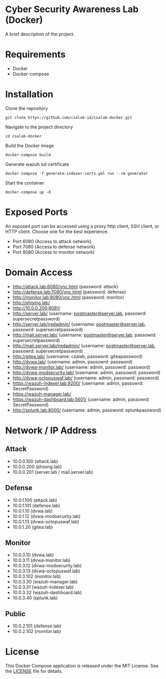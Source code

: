 # Cyber Security Awareness Lab (Docker)
A brief description of the project.

# Requirements
- Docker
- Docker-compose

# Installation
Clone the repository
```
git clone https://github.com/csalab-id/csalab-docker.git
```
Navigate to the project directory
```
cd csalab-docker
```
Build the Docker image
```
docker-compose build
```
Generate wazuh ssl certificate
```
docker-compose -f generate-indexer-certs.yml run --rm generator
```
Start the container
```
docker-compose up -d
```

# Exposed Ports
An exposed port can be accessed using a proxy http client, SSH client, or HTTP client. Choose one for the best experience.
- Port 6080 (Access to attack network)
- Port 7080 (Access to defense network)
- Port 8080 (Access to monitor network)

# Domain Access
- http://attack.lab:6080/vnc.html (password: attack)
- http://defense.lab:7080/vnc.html (password: defense)
- http://monitor.lab:8080/vnc.html (password: monitor)
- http://phising.lab/
- http://10.0.0.200:8081/
- http://server.lab/ (username: postmaster@server.lab, passowrd: supersecretpassword)
- http://server.lab/iredadmin/ (username: postmaster@server.lab, passowrd: supersecretpassword)
- http://mail.server.lab/ (username: postmaster@server.lab, passowrd: supersecretpassword)
- http://mail.server.lab/iredadmin/ (username: postmaster@server.lab, passowrd: supersecretpassword)
- http://gitea.lab/ (username: csalab, password: giteapassword)
- http://dvwa.lab/ (username: admin, passowrd: password)
- http://dvwa-monitor.lab/ (username: admin, passowrd: password)
- http://dvwa-modsecurity.lab/ (username: admin, passowrd: password)
- http://dvwa-octopuswaf.lab/ (username: admin, passowrd: password)
- https://wazuh-indexer.lab:9200/ (username: admin, passowrd: SecretPassword)
- https://wazuh-manager.lab/
- https://wazuh-dashboard.lab:5601/ (username: admin, passowrd: SecretPassword)
- http://splunk.lab:8000/ (username: admin, password: splunkpassword)

# Network / IP Address

## Attack
- 10.0.0.100 (attack.lab)
- 10.0.0.200 (phising.lab)
- 10.0.0.201 (server.lab / mail.server.lab)

## Defense
- 10.0.1.100 (attack.lab)
- 10.0.1.101 (defense.lab)
- 10.0.1.10 (dvwa.lab)
- 10.0.1.12 (dvwa-modsecurity.lab)
- 10.0.1.13 (dvwa-octopuswaf.lab)
- 10.0.1.20 (gitea.lab)

## Monitor
- 10.0.3.10 (dvwa.lab)
- 10.0.3.11 (dvwa-monitor.lab)
- 10.0.3.12 (dvwa-modsecurity.lab)
- 10.0.3.13 (dvwa-octopuswaf.lab)
- 10.0.3.102 (monitor.lab)
- 10.0.3.30 (wazuh-manager.lab)
- 10.0.3.31 (wazuh-indexer.lab)
- 10.0.3.32 (wazuh-dashboard.lab)
- 10.0.3.40 (splunk.lab)

## Public
- 10.0.2.101 (defense.lab)
- 10.0.2.102 (monitor.lab)

# License
This Docker Compose application is released under the MIT License. See the [LICENSE](https://www.mit.edu/~amini/LICENSE.md) file for details.
